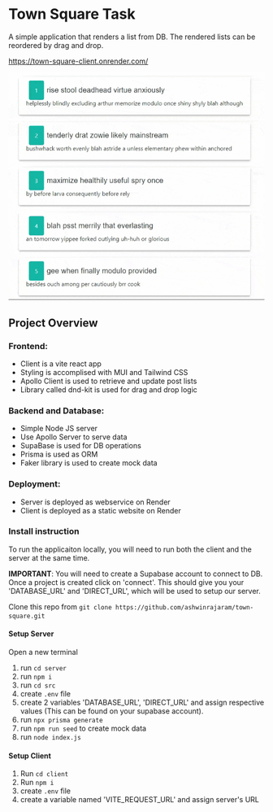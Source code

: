 # Town Square Task 

A simple application that renders a list from DB. The rendered lists can be reordered by drag and drop. 

https://town-square-client.onrender.com/

![Gif-Reorder.gif](https://github.com/ashwinrajaram/town-square/blob/master/Gif-Reorder.gif?raw=true)


## Project Overview

### Frontend:
- Client is a vite react app
- Styling is accomplised with MUI and Tailwind CSS
- Apollo Client is used to retrieve and update post lists
- Library called dnd-kit is used for drag and drop logic

### Backend and Database:
- Simple Node JS server
- Use Apollo Server to serve data
- SupaBase is used for DB operations
- Prisma is used as ORM
- Faker library is used to create mock data

### Deployment:
- Server is deployed as webservice on Render
- Client is deployed as a static website on Render

### Install instruction
To run the applicaiton locally, you will need to run both the client and the server at the same time. 

**IMPORTANT**: You will need to create a Supabase account to connect to DB. Once a project is created click on 'connect'. This should give you your 'DATABASE_URL' and 'DIRECT_URL', which will be used to setup our server.

Clone this repo from `git clone https://github.com/ashwinrajaram/town-square.git`


#### Setup Server
Open a new terminal
1. run `cd server`
2. run `npm i`
3. run `cd src`
4. create `.env` file
5. create 2 variables 'DATABASE_URL', 'DIRECT_URL' and assign respective values (This can be found on your supabase account).
6. run `npx prisma generate`
7. run `npm run seed` to create mock data
8. run `node index.js`

#### Setup Client 
1. Run `cd client`
2. Run `npm i`
3. create `.env` file
4. create a variable named 'VITE_REQUEST_URL' and assign server's URL
